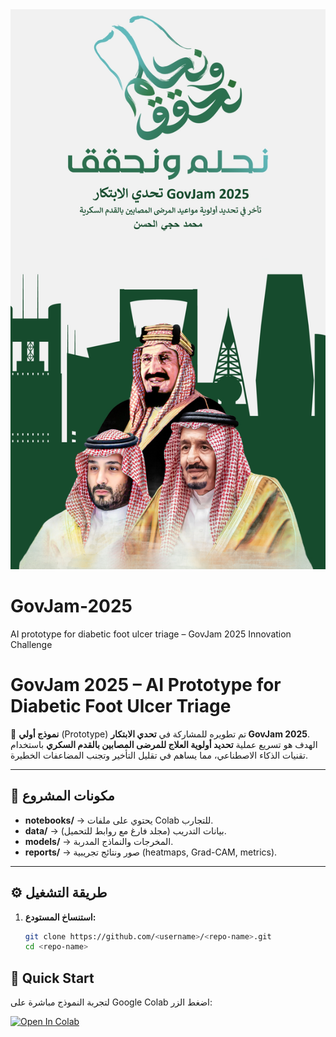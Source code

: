 
<div align="center">
  <img src="Saudi.jpeg" alt="وصف بديل" width="600">
</div>


# GovJam-2025
AI prototype for diabetic foot ulcer triage – GovJam 2025 Innovation Challenge
# GovJam 2025 – AI Prototype for Diabetic Foot Ulcer Triage

🚀 **نموذج أولي** (Prototype) تم تطويره للمشاركة في **تحدي الابتكار GovJam 2025**.  
الهدف هو تسريع عملية **تحديد أولوية العلاج للمرضى المصابين بالقدم السكري** باستخدام تقنيات الذكاء الاصطناعي، مما يساهم في تقليل التأخير وتجنب المضاعفات الخطيرة.

---

## 📂 مكونات المشروع
- **notebooks/** → يحتوي على ملفات Colab للتجارب.  
- **data/** → بيانات التدريب (مجلد فارغ مع روابط للتحميل).  
- **models/** → المخرجات والنماذج المدربة.  
- **reports/** → صور ونتائج تجريبية (heatmaps, Grad-CAM, metrics).  

---

## ⚙️ طريقة التشغيل
1. **استنساخ المستودع:**
   ```bash
   git clone https://github.com/<username>/<repo-name>.git
   cd <repo-name>

## 🚀 Quick Start
لتجربة النموذج مباشرة على Google Colab اضغط الزر:

[![Open In Colab](https://colab.research.google.com/assets/colab-badge.svg)](https://colab.research.google.com/github/<username>/<repo-name>/blob/main/notebook.ipynb)
